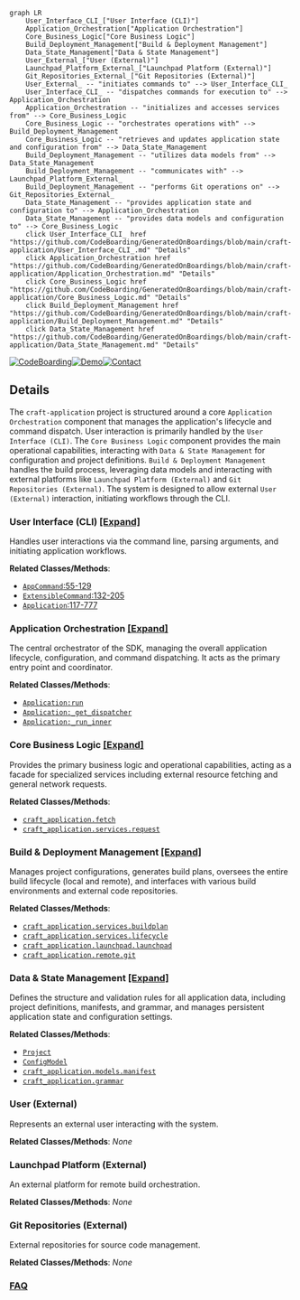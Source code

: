 ```mermaid
graph LR
    User_Interface_CLI_["User Interface (CLI)"]
    Application_Orchestration["Application Orchestration"]
    Core_Business_Logic["Core Business Logic"]
    Build_Deployment_Management["Build & Deployment Management"]
    Data_State_Management["Data & State Management"]
    User_External_["User (External)"]
    Launchpad_Platform_External_["Launchpad Platform (External)"]
    Git_Repositories_External_["Git Repositories (External)"]
    User_External_ -- "initiates commands to" --> User_Interface_CLI_
    User_Interface_CLI_ -- "dispatches commands for execution to" --> Application_Orchestration
    Application_Orchestration -- "initializes and accesses services from" --> Core_Business_Logic
    Core_Business_Logic -- "orchestrates operations with" --> Build_Deployment_Management
    Core_Business_Logic -- "retrieves and updates application state and configuration from" --> Data_State_Management
    Build_Deployment_Management -- "utilizes data models from" --> Data_State_Management
    Build_Deployment_Management -- "communicates with" --> Launchpad_Platform_External_
    Build_Deployment_Management -- "performs Git operations on" --> Git_Repositories_External_
    Data_State_Management -- "provides application state and configuration to" --> Application_Orchestration
    Data_State_Management -- "provides data models and configuration to" --> Core_Business_Logic
    click User_Interface_CLI_ href "https://github.com/CodeBoarding/GeneratedOnBoardings/blob/main/craft-application/User_Interface_CLI_.md" "Details"
    click Application_Orchestration href "https://github.com/CodeBoarding/GeneratedOnBoardings/blob/main/craft-application/Application_Orchestration.md" "Details"
    click Core_Business_Logic href "https://github.com/CodeBoarding/GeneratedOnBoardings/blob/main/craft-application/Core_Business_Logic.md" "Details"
    click Build_Deployment_Management href "https://github.com/CodeBoarding/GeneratedOnBoardings/blob/main/craft-application/Build_Deployment_Management.md" "Details"
    click Data_State_Management href "https://github.com/CodeBoarding/GeneratedOnBoardings/blob/main/craft-application/Data_State_Management.md" "Details"
```

[![CodeBoarding](https://img.shields.io/badge/Generated%20by-CodeBoarding-9cf?style=flat-square)](https://github.com/CodeBoarding/CodeBoarding)[![Demo](https://img.shields.io/badge/Try%20our-Demo-blue?style=flat-square)](https://www.codeboarding.org/demo)[![Contact](https://img.shields.io/badge/Contact%20us%20-%20contact@codeboarding.org-lightgrey?style=flat-square)](mailto:contact@codeboarding.org)

## Details

The `craft-application` project is structured around a core `Application Orchestration` component that manages the application's lifecycle and command dispatch. User interaction is primarily handled by the `User Interface (CLI)`. The `Core Business Logic` component provides the main operational capabilities, interacting with `Data & State Management` for configuration and project definitions. `Build & Deployment Management` handles the build process, leveraging data models and interacting with external platforms like `Launchpad Platform (External)` and `Git Repositories (External)`. The system is designed to allow external `User (External)` interaction, initiating workflows through the CLI.

### User Interface (CLI) [[Expand]](./User_Interface_CLI_.md)
Handles user interactions via the command line, parsing arguments, and initiating application workflows.


**Related Classes/Methods**:

- <a href="https://github.com/canonical/craft-application/blob/main/craft_application/commands/base.py#L55-L129" target="_blank" rel="noopener noreferrer">`AppCommand`:55-129</a>
- <a href="https://github.com/canonical/craft-application/blob/main/craft_application/commands/base.py#L132-L205" target="_blank" rel="noopener noreferrer">`ExtensibleCommand`:132-205</a>
- <a href="https://github.com/canonical/craft-application/blob/main/craft_application/application.py#L117-L777" target="_blank" rel="noopener noreferrer">`Application`:117-777</a>


### Application Orchestration [[Expand]](./Application_Orchestration.md)
The central orchestrator of the SDK, managing the overall application lifecycle, configuration, and command dispatching. It acts as the primary entry point and coordinator.


**Related Classes/Methods**:

- <a href="https://github.com/canonical/craft-application/blob/main/craft_application/application.py" target="_blank" rel="noopener noreferrer">`Application:run`</a>
- <a href="https://github.com/canonical/craft-application/blob/main/craft_application/application.py" target="_blank" rel="noopener noreferrer">`Application:_get_dispatcher`</a>
- <a href="https://github.com/canonical/craft-application/blob/main/craft_application/application.py" target="_blank" rel="noopener noreferrer">`Application:_run_inner`</a>


### Core Business Logic [[Expand]](./Core_Business_Logic.md)
Provides the primary business logic and operational capabilities, acting as a facade for specialized services including external resource fetching and general network requests.


**Related Classes/Methods**:

- <a href="https://github.com/canonical/craft-application/blob/main/craft_application/fetch.py" target="_blank" rel="noopener noreferrer">`craft_application.fetch`</a>
- <a href="https://github.com/canonical/craft-application/blob/main/craft_application/services/request.py" target="_blank" rel="noopener noreferrer">`craft_application.services.request`</a>


### Build & Deployment Management [[Expand]](./Build_Deployment_Management.md)
Manages project configurations, generates build plans, oversees the entire build lifecycle (local and remote), and interfaces with various build environments and external code repositories.


**Related Classes/Methods**:

- <a href="https://github.com/canonical/craft-application/blob/main/craft_application/services/buildplan.py" target="_blank" rel="noopener noreferrer">`craft_application.services.buildplan`</a>
- <a href="https://github.com/canonical/craft-application/blob/main/craft_application/services/lifecycle.py" target="_blank" rel="noopener noreferrer">`craft_application.services.lifecycle`</a>
- <a href="https://github.com/canonical/craft-application/blob/main/craft_application/launchpad/launchpad.py" target="_blank" rel="noopener noreferrer">`craft_application.launchpad.launchpad`</a>
- <a href="https://github.com/canonical/craft-application/blob/main/craft_application/remote/git.py" target="_blank" rel="noopener noreferrer">`craft_application.remote.git`</a>


### Data & State Management [[Expand]](./Data_State_Management.md)
Defines the structure and validation rules for all application data, including project definitions, manifests, and grammar, and manages persistent application state and configuration settings.


**Related Classes/Methods**:

- <a href="https://github.com/canonical/craft-application/blob/main/partitioncraft/services/package.py" target="_blank" rel="noopener noreferrer">`Project`</a>
- <a href="https://github.com/canonical/craft-application/blob/main/craft_application/application.py" target="_blank" rel="noopener noreferrer">`ConfigModel`</a>
- <a href="https://github.com/canonical/craft-application/blob/main/craft_application/models/manifest.py" target="_blank" rel="noopener noreferrer">`craft_application.models.manifest`</a>
- <a href="https://github.com/canonical/craft-application/blob/main/craft_application/grammar.py" target="_blank" rel="noopener noreferrer">`craft_application.grammar`</a>


### User (External)
Represents an external user interacting with the system.


**Related Classes/Methods**: _None_

### Launchpad Platform (External)
An external platform for remote build orchestration.


**Related Classes/Methods**: _None_

### Git Repositories (External)
External repositories for source code management.


**Related Classes/Methods**: _None_



### [FAQ](https://github.com/CodeBoarding/GeneratedOnBoardings/tree/main?tab=readme-ov-file#faq)